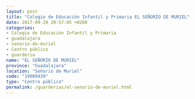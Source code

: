 ```yaml
---
layout: post
title: "Colegio de Educación Infantil y Primaria EL SEÑORÍO DE MURIEL"
date: 2017-09-20 20:57:05 +0200
categories:
- Colegio de Educación Infantil y Primaria
- guadalajara
- senorio-de-muriel
- Centro público
- guarderia
name: "EL SEÑORÍO DE MURIEL"
province: "Guadalajara"
location: "Señorio de Muriel"
code: "19009439"
type: "Centro público"
permalink: /guarderias/el-senorio-de-muriel.html
---
```

